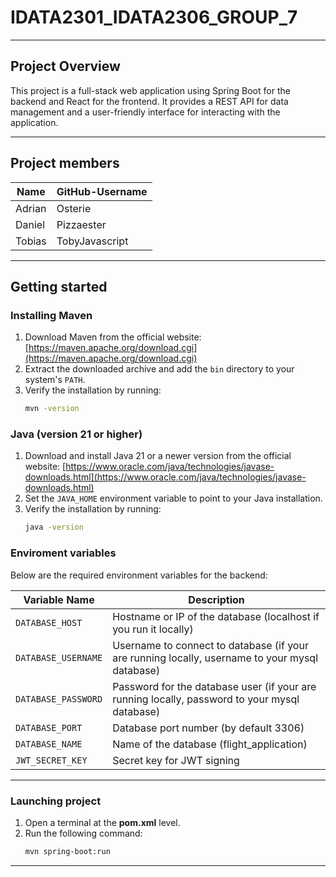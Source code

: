 # IDATA2301_IDATA2306_GROUP_7

---

## Project Overview
This project is a full-stack web application using Spring Boot for the backend and React for the frontend. It provides a REST API for data management and a user-friendly interface for interacting with the application.

---

## Project members
| Name   | GitHub-Username |
| ------ | --------------- |
| Adrian | Osterie         |
| Daniel | Pizzaester      |
| Tobias | TobyJavascript  |

---

## Getting started

### Installing Maven
1. Download Maven from the official website: [https://maven.apache.org/download.cgi](https://maven.apache.org/download.cgi)
2. Extract the downloaded archive and add the `bin` directory to your system's `PATH`.
3. Verify the installation by running:
   ```sh
   mvn -version
   ```

### Java (version 21 or higher)
1. Download and install Java 21 or a newer version from the official website: [https://www.oracle.com/java/technologies/javase-downloads.html](https://www.oracle.com/java/technologies/javase-downloads.html)
2. Set the `JAVA_HOME` environment variable to point to your Java installation.
3. Verify the installation by running:
   ```sh
   java -version
   ```

### Enviroment variables

Below are the required environment variables for the backend:

| Variable Name       | Description                                                                                    |
| ------------------- | ---------------------------------------------------------------------------------------------- |
| `DATABASE_HOST`     | Hostname or IP of the database (localhost if you run it locally)                               |
| `DATABASE_USERNAME` | Username to connect to database (if your are running locally, username to your mysql database) |
| `DATABASE_PASSWORD` | Password for the database user (if your are running locally, password to your mysql database)  |
| `DATABASE_PORT`     | Database port number (by default 3306)                                                         |
| `DATABASE_NAME`     | Name of the database (flight_application)                                                      |
| `JWT_SECRET_KEY`    | Secret key for JWT signing                                                                     |

---

### Launching project
1. Open a terminal at the **pom.xml** level.
2. Run the following command:
   ```sh
   mvn spring-boot:run
   ```
---